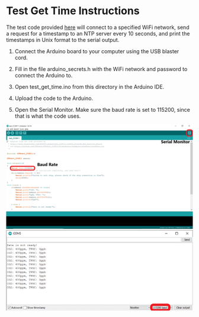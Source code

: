 # Test Get Time Instructions

The test code provided [here](test_get_time.ino) will connect to a specified WiFi network, send a request for a timestamp to an NTP server every 10 seconds, and print the timestamps in Unix format to the serial output.

1. Connect the Arduino board to your computer using the USB blaster cord.

2. Fill in the file arduino_secrets.h with the WiFi network and password to connect the Arduino to.

3. Open test_get_time.ino from this directory in the Arduino IDE.

4. Upload the code to the Arduino.

5. Open the Serial Monitor.  Make sure the baud rate is set to 115200, since that is what the code uses.
<img src="../../../images/CCS811_test.png">
<img src="../../../images/baud.png">
